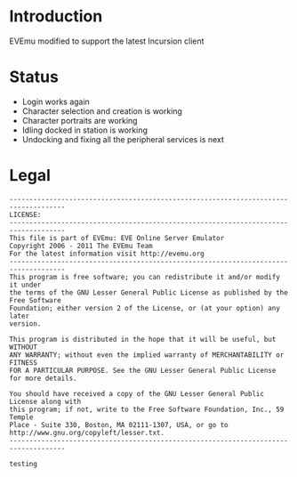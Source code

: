 # Introduction
EVEmu modified to support the latest Incursion client

# Status
- Login works again
- Character selection and creation is working
- Character portraits are working
- Idling docked in station is working
- Undocking and fixing all the peripheral services is next

# Legal
	------------------------------------------------------------------------------------
	LICENSE:
	------------------------------------------------------------------------------------
	This file is part of EVEmu: EVE Online Server Emulator
	Copyright 2006 - 2011 The EVEmu Team
	For the latest information visit http://evemu.org
	------------------------------------------------------------------------------------
	This program is free software; you can redistribute it and/or modify it under
	the terms of the GNU Lesser General Public License as published by the Free Software
	Foundation; either version 2 of the License, or (at your option) any later
	version.

	This program is distributed in the hope that it will be useful, but WITHOUT
	ANY WARRANTY; without even the implied warranty of MERCHANTABILITY or FITNESS
	FOR A PARTICULAR PURPOSE. See the GNU Lesser General Public License for more details.

	You should have received a copy of the GNU Lesser General Public License along with
	this program; if not, write to the Free Software Foundation, Inc., 59 Temple
	Place - Suite 330, Boston, MA 02111-1307, USA, or go to
	http://www.gnu.org/copyleft/lesser.txt.
	------------------------------------------------------------------------------------
	
	testing
